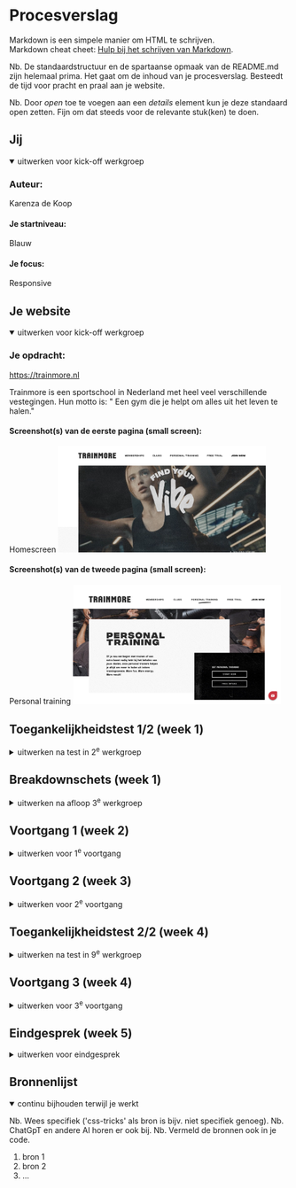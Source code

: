 # Procesverslag
Markdown is een simpele manier om HTML te schrijven.  
Markdown cheat cheet: [Hulp bij het schrijven van Markdown](https://github.com/adam-p/markdown-here/wiki/Markdown-Cheatsheet).

Nb. De standaardstructuur en de spartaanse opmaak van de README.md zijn helemaal prima. Het gaat om de inhoud van je procesverslag. Besteedt de tijd voor pracht en praal aan je website.

Nb. Door *open* toe te voegen aan een *details* element kun je deze standaard open zetten. Fijn om dat steeds voor de relevante stuk(ken) te doen.





## Jij

<details open>
  <summary>uitwerken voor kick-off werkgroep</summary>

  ### Auteur:
  Karenza de Koop

  #### Je startniveau:
  Blauw 

  #### Je focus:
  Responsive
 
</details>





## Je website

<details open>
  <summary>uitwerken voor kick-off werkgroep</summary>

  ### Je opdracht:
  https://trainmore.nl 

  Trainmore is een sportschool in Nederland met heel veel verschillende vestegingen.
  Hun motto is: " Een gym die je helpt om alles uit het leven te halen." 


  #### Screenshot(s) van de eerste pagina (small screen): 
  Homescreen 
  <img src="readme-images/homescreen.png" width="375px" alt="Op deze pagina krijg je informatie over het bedrijf">

  #### Screenshot(s) van de tweede pagina (small screen):
  Personal training 
  <img src="readme-images/tweedepagina.png" width="375px" alt="Hier krijg je informatie over de personal trainers">
 
</details>



## Toegankelijkheidstest 1/2 (week 1)

<details>
  <summary>uitwerken na test in 2<sup>e</sup> werkgroep</summary>

 Tijdens dit test process heb ik een paar dingen uitgevonden. De screenreader test ging goed maar de Trainmore website is niet zo toegankelijk als ik dacht. De headings zijn niet allemaal duidelijk en geven niet altijd aan waar de content over gaat. Ze gebruiken vaak headings als grote, dikgedrukte text en dat zorg voor verwarring voor de screenreaders gebruikers. De links zijn allemaal wel duidelijk en lezen dit goed voor. 
  Daarna zijn we de WCAG-test gaan doen en dit heeft heel duidelijk aangegeven dat de website niet toegankelijk is.
  veel html elementen zijn niet goed aangegeven en de media op de website is leuk maar niet handig voor toegeankelijkheid. 
  Conclusie is dat er nog best veel gedaan moet worden om dit website toegankelijk te maken.

  ### Bevindingen
  - Headings zijn niet duidelijk aangegeven 
  - Html moet netter geschreven worden
  
</details>



## Breakdownschets (week 1)

<details>
  <summary>uitwerken na afloop 3<sup>e</sup> werkgroep</summary>

  ### de hele pagina: 
  <img src="readme-images/dummy-plaatje.jpg" width="375px" alt="breakdown van de hele pagina">

  ### dynamisch deel (bijv menu): 
  <img src="readme-images/dummy-plaatje.jpg" width="375px" alt="breakdown van een dynamisch deel">

  ### wellicht nog een dynamisch deel (bijv filter): 
  <img src="readme-images/dummy-plaatje.jpg" width="375px" alt="breakdown van nog een dynamisch deel">

</details>





## Voortgang 1 (week 2)

<details>
  <summary>uitwerken voor 1<sup>e</sup> voortgang</summary>

  ### Stand van zaken
  Ik was meteen begonnen aan de HTML van de website. Ik vin HTML persoonlijk best makkelijkdus had niet veel moeite met het opzet van "nette" html. Had alleen wat vragen die ik wilde stellen maar dat ging over kleine dingen zoals "att atributes" en "hoe je het beste hidden headers kan gebruiken. Voorderest gebruik ik verschillende sections om de site goed op te delen en maak gebruik van header main en footer om later makkelijker te selecteren. 

<img src="readme-images/html-ss.png" width="375px" alt="html pagina screenshot">
<img src="readme-images/html-ss2.png" width="375px" alt="html pagina screenshot">


  ### Agenda voor meeting
  1e meeting ging wat anders dan de andere

  | Karenza        | Hidde              | 
  | ---            | ---                | 
  | Headers, aria  |                    | 
  | labels,        |                    | 
  | dropdown       |                    | 


  ### Verslag van meeting
  hier na afloop snel de uitkomsten van de meeting vastleggen

  - Html opzet moet netter (eerst header etc )
  - Aria lables zijn voor dingen die geen text hebben maar wel opgelezen moeten worden
  - Dropdown menus doe je met "details en summary"
  - Geen design elementen zetten in de Html (geen <br> en width etc)
  - Elke section moet een header hebben 
  <!-- - Mijn website heeft ook engelse woorden erin, kan ik deze laten/ is dit handig  -->
  <!-- hoe moeten alt atributes uitgelegd worden / Alt text moet beter uitgelegd worden -->

</details>



## Voortgang 2 (week 3)

<details>
  <summary>uitwerken voor 2<sup>e</sup> voortgang</summary>

  ### Stand van zaken
  hier dit ging goed & dit was lastig (neem ook screenshots op van delen van je website en code)


  ### Agenda voor meeting
  samen met je groepje opstellen

  | student 1      | student 2          | student 3    | student 4        |
  | ---            | ---                | ---          | ---              |
  | dit bespreken  | en dit             | en ik dit    | en dan ik dat    |
  | en dat ook nog | dit als er tijd is | nog een punt | dit wil ik zeker |
  | ...            | ...                | ...          | ...              |


  ### Verslag van meeting
  hier na afloop snel de uitkomsten van de meeting vastleggen

  - punt 1
  - punt 2
  - nog een punt
- ...

</details>





## Toegankelijkheidstest 2/2 (week 4)

<details>
  <summary>uitwerken na test in 9<sup>e</sup> werkgroep</summary>

  ### Bevindingen
  Lijst met je bevindingen die in de test naar voren kwamen (geef ook aan wat er verbeterd is):

</details>





## Voortgang 3 (week 4)

<details>
  <summary>uitwerken voor 3<sup>e</sup> voortgang</summary>

  ### Stand van zaken
  hier dit ging goed & dit was lastig (neem ook screenshots op van delen van je website en code)


  ### Agenda voor meeting
  samen met je groepje opstellen

  | student 1      | student 2          | student 3    | student 4        |
  | ---            | ---                | ---          | ---              |
  | dit bespreken  | en dit             | en ik dit    | en dan ik dat    |
  | en dat ook nog | dit als er tijd is | nog een punt | dit wil ik zeker |
  | ...            | ...                | ...          | ...              |


  ### Verslag van meeting
  hier na afloop snel de uitkomsten van de meeting vastleggen

  - punt 1
  - punt 2
  - nog een punt
  - ...

</details>





## Eindgesprek (week 5)

<details>
  <summary>uitwerken voor eindgesprek</summary>

  ### Je uitkomst - karakteristiek screenshots:
  <img src="readme-images/dummy-plaatje.jpg" width="375px" alt="uitomst opdracht 1">


  ### Dit ging goed/Heb ik geleerd: 
  Korte omschrijving met plaatjes

  <img src="readme-images/dummy-plaatje.jpg" width="375px" alt="top">


  ### Dit was lastig/Is niet gelukt:
  Korte omschrijving met plaatjes

  <img src="readme-images/dummy-plaatje.jpg" width="375px" alt="bummer">
</details>





## Bronnenlijst

<details open>
  <summary>continu bijhouden terwijl je werkt</summary>

  Nb. Wees specifiek ('css-tricks' als bron is bijv. niet specifiek genoeg). 
  Nb. ChatGpT en andere AI horen er ook bij.
  Nb. Vermeld de bronnen ook in je code.

  1. bron 1
  2. bron 2
  3. ...

</details>